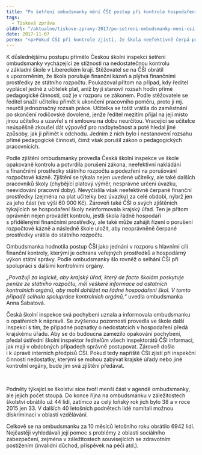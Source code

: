 ```yaml
---
title: "Po šetření ombudsmanky mění ČŠI postup při kontrole hospodaření škol"
tags:
  - Tisková zpráva
oldUrl: "/aktualne/tiskove-zpravy-2017/po-setreni-ombudsmanky-meni-csi-postup-pri-kontrole-hospodareni-skol"
date: 2017-11-07
perex: "<p>Pokud ČŠI při kontrole zjistí, že škola neefektivně čerpá prostředky ze státního rozpočtu, bude svá zjištění důsledně předávat krajskému úřadu, aby se mohl hospodařením školy zabývat, vyvodit důsledky a zajistit nápravu. Po šetření ombudsmanky instruoval ústřední školní inspektor ČŠI ředitele všech inspektorátů, aby takto postupovali. Rovněž v tomto smyslu upravil interní předpisy ČŠI.</p>"
---
```


<!-- imported from the old website -->

<p>K důslednějšímu postupu přimělo Českou školní inspekci šetření ombudsmanky vycházející ze stížnosti na nedostatečnou kontrolu v základní škole v Libereckém kraji. Stěžovatel se na ČŠI obrátil s upozorněním, že škola porušuje finanční kázeň a plýtvá finančními prostředky ze státního rozpočtu. Poukazoval přitom na případ, kdy ředitel vyplácel jedné z učitelek plat, aniž by jí stanovil rozsah hodin přímé pedagogické činnosti, což je v rozporu se zákonem. Podle stěžovatele se ředitel snažil učitelku přimět k ukončení pracovního poměru, proto jí mj. neurčil jednoznačný rozsah práce. Učitelka se totiž vrátila do zaměstnání po skončení rodičovské dovolené, jenže ředitel mezitím přijal na její místo jinou učitelku a uzavřel s ní smlouvu na dobu neurčitou. Vracející se učitelce neúspěšně zkoušel dát výpověď pro nadbytečnost a poté hledal jiné způsoby, jak ji přimět k odchodu. Jedním z nich bylo i nestanovení rozsahu přímé pedagogické činnosti, čímž však porušil zákon o pedagogických pracovnících.</p> <p>Podle zjištění ombudsmanky provedla Česká školní inspekce ve škole opakovaně kontrolu a potvrdila porušení zákona, neefektivní nakládání s finančními prostředky státního rozpočtu a podezření na porušování rozpočtové kázně. Zjištění se týkala nejen uvedené učitelky, ale také dalších pracovníků školy (chybějící platový výměr, nesprávné určení úvazku, neevidování pracovní doby). Nevyčíslila však neefektivně čerpané finanční prostředky (zejména na plat učitelky bez úvazku) za celé období, nýbrž jen za jeho část (ve výši 60 000 Kč). Zároveň také ČŠI o svých zjištěních týkajících se hospodaření školy neinformovala krajský úřad. Ten je přitom oprávněn nejen provádět kontrolu, jestli škola řádně hospodaří s přidělenými finančními prostředky, ale také může zahájit řízení o porušení rozpočtové kázně a následně škole uložit, aby neoprávněně čerpané prostředky vrátila do státního rozpočtu.</p> <p>Ombudsmanka hodnotila postup ČŠI jako jednání v rozporu s hlavními cíli finanční kontroly, kterými je ochrana veřejných prostředků a hospodárný výkon státní správy. Podle ombudsmanky šlo rovněž o selhání ČŠI při spolupráci s dalšími kontrolními orgány. </p> <p><i>„Považuji za logické, aby krajský úřad, který de facto školám poskytuje peníze ze státního rozpočtu, měl veškeré informace od ostatních kontrolních orgánů, aby mohl dohlížet na řádné hospodaření škol. V tomto případě selhala spolupráce kontrolních orgánů,“</i> uvedla ombudsmanka Anna Šabatová.</p> <p>Česká školní inspekce svá pochybení uznala a informovala ombudsmanku o opatřeních k nápravě. Se zvýšenou pozorností provedla ve škole další inspekci s tím, že případné poznatky o nedostatcích v hospodaření předá krajskému úřadu. Aby se do budoucna zamezilo opakování pochybení, předal ústřední školní inspektor ředitelům všech inspektorátů ČŠI informaci, jak mají v obdobných případech správně postupovat. Zároveň došlo i k úpravě interních předpisů ČŠI. Pokud tedy napříště ČŠI zjistí při inspekční činnosti nedostatky, kterými se mohou zabývat krajské úřady nebo jiné kontrolní orgány, bude jim svá zjištění předávat.</p> <p> </p> <p>Podněty týkající se školství sice tvoří menší část v agendě ombudsmanky, ale jejich počet stoupá. Do konce října na ombudsmanku v záležitostech školství obrátilo už 44 lidí, zatímco za celý loňský rok jich bylo 38 a v roce 2015 jen 33. V dalších 40 letošních podnětech lidé namítali možnou diskriminaci v oblasti vzdělávání. </p> Celkově se na ombudsmanku za 10 měsíců letošního roku obrátilo 6942 lidí. Nejčastěji vyhledávali její pomoc s problémy z oblasti sociálního zabezpečení, zejména v záležitostech souvisejících se zdravotním postižením (invalidní důchod, příspěvek na péči atd.).
